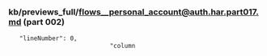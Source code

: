 ### kb/previews_full/flows__personal_account@auth.har.part017.md (part 002)

```md
   "lineNumber": 0,
                            "column
```

```
